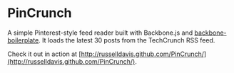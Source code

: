 PinCrunch
=====

A simple Pinterest-style feed reader built with Backbone.js and [backbone-boilerplate](https://github.com/tbranyen/backbone-boilerplate). It loads the latest 30 posts from the TechCrunch RSS feed.

Check it out in action at [http://russelldavis.github.com/PinCrunch/](http://russelldavis.github.com/PinCrunch/).
